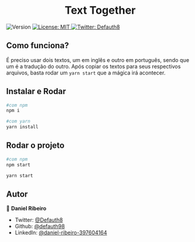 <h1 align="center">Text Together</h1>
<p>
  <img alt="Version" src="https://img.shields.io/badge/version-1.0.0-blue.svg?cacheSeconds=2592000" />
  <a href="#" target="_blank">
    <img alt="License: MIT" src="https://img.shields.io/badge/License-MIT-yellow.svg" />
  </a>
  <a href="https://twitter.com/Defauth8" target="_blank">
    <img alt="Twitter: Defauth8" src="https://img.shields.io/twitter/follow/Defauth8.svg?style=social" />
  </a>
</p>

## Como funciona?

É preciso usar dois textos, um em inglês e outro em português, sendo que um é a tradução do outro. Após copiar os textos para seus respectivos arquivos, basta rodar um `yarn start` que a mágica irá acontecer. 


## Instalar e Rodar

```sh
#com npm
npm i

#com yarn
yarn install
```

## Rodar o projeto

```sh
#com npm
npm start

yarn start

```

## Autor

👤 **Daniel Ribeiro**

* Twitter: [@Defauth8](https://twitter.com/Defauth8)
* Github: [@defauth98](https://github.com/defauth98)
* LinkedIn: [@daniel-ribeiro-397604164](https://linkedin.com/in/daniel-ribeiro-397604164)

